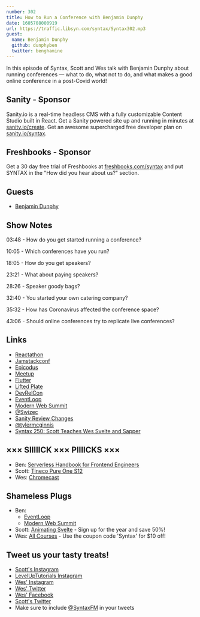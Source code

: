 ```yaml
---
number: 302
title: How to Run a Conference with Benjamin Dunphy
date: 1605708000919
url: https://traffic.libsyn.com/syntax/Syntax302.mp3
guest:
  name: Benjamin Dunphy
  github: dunphyben
  twitter: benghamine
---
```


In this episode of Syntax, Scott and Wes talk with Benjamin Dunphy about running conferences — what to do, what not to do, and what makes a good online conference in a post-Covid world!

## Sanity - Sponsor
Sanity.io is a real-time headless CMS with a fully customizable Content Studio built in React. Get a Sanity powered site up and running in minutes at [sanity.io/create](https://www.sanity.io/create). Get an awesome supercharged free developer plan on [sanity.io/syntax](https://www.sanity.io/syntax).

## Freshbooks - Sponsor
Get a 30 day free trial of Freshbooks at [freshbooks.com/syntax](https://freshbooks.com/syntax) and put SYNTAX in the "How did you hear about us?" section.

## Guests
* [Benjamin Dunphy](https://twitter.com/benghamine)

## Show Notes
03:48 - How do you get started running a conference?

10:05 - Which conferences have you run?

18:05 - How do you get speakers?

23:21 - What about paying speakers?

28:26 - Speaker goody bags?

32:40 - You started your own catering company?

35:32 - How has Coronavirus affected the conference space?

43:06 - Should online conferences try to replicate live conferences?

## Links
* [Reactathon](https://twitter.com/reactathon)
* [Jamstackconf](https://twitter.com/jamstackconf)
* [Epicodus](https://www.epicodus.com/)
* [Meetup](https://www.meetup.com/)
* [Flutter](https://flutter.dev/)
* [Lifted Plate](https://www.liftedplate.com/)
* [DevRelCon](https://sf2019.devrel.net/)
* [EventLoop](https://www.eventloop.app/)
* [Modern Web Summit](https://modernwebsummit.com/)
* [@Swizec](https://twitter.com/swizec)
* [Sanity Review Changes](https://www.sanity.io/blog/review-changes) 
* [@tylermcginnis](https://twitter.com/tylermcginnis)
* [Syntax 250: Scott Teaches Wes Svelte and Sapper](https://syntax.fm/show/250/scott-teaches-wes-svelte-and-sapper)

## ××× SIIIIICK ××× PIIIICKS ×××
* Ben: [Serverless Handbook for Frontend Engineers](https://serverlesshandbook.dev/)
* Scott: [Tineco Pure One S12](https://amzn.to/2IHWydn)
* Wes: [Chromecast](https://store.google.com/us/product/chromecast)

## Shameless Plugs
* Ben:
  * [EventLoop](https://www.eventloop.app/)
  * [Modern Web Summit](https://modernwebsummit.com/)
* Scott: [Animating Svelte](https://www.leveluptutorials.com/pro) - Sign up for the year and save 50%!
* Wes: [All Courses](https://wesbos.com/courses/) - Use the coupon code 'Syntax' for $10 off!

## Tweet us your tasty treats!
* [Scott's Instagram](https://www.instagram.com/stolinski/)
* [LevelUpTutorials Instagram](https://www.instagram.com/LevelUpTutorials/)
* [Wes' Instagram](https://www.instagram.com/wesbos/)
* [Wes' Twitter](https://twitter.com/wesbos)
* [Wes' Facebook](https://www.facebook.com/wesbos.developer)
* [Scott's Twitter](https://twitter.com/stolinski)
* Make sure to include [@SyntaxFM](https://twitter.com/SyntaxFM) in your tweets
